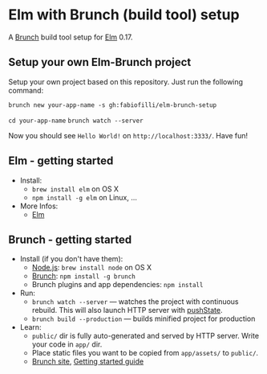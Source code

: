 # Elm with Brunch (build tool) setup

A [Brunch](http://brunch.io) build tool setup for [Elm](http://elm-lang.org) 0.17.

## Setup your own Elm-Brunch project
Setup your own project based on this repository. Just run the following command:

`brunch new your-app-name -s gh:fabiofilli/elm-brunch-setup`

`cd your-app-name`
`brunch watch --server`

Now you should see `Hello World!` on `http://localhost:3333/`. Have fun!

## Elm - getting started
* Install:
    * `brew install elm` on OS X
    * `npm install -g elm` on Linux, ...
* More Infos:
    * [Elm](http://elm-lang.org)

## Brunch - getting started
* Install (if you don't have them):
    * [Node.js](http://nodejs.org): `brew install node` on OS X
    * [Brunch](http://brunch.io): `npm install -g brunch`
    * Brunch plugins and app dependencies: `npm install`
* Run:
    * `brunch watch --server` — watches the project with continuous rebuild. This will also launch HTTP server with [pushState](https://developer.mozilla.org/en-US/docs/Web/Guide/API/DOM/Manipulating_the_browser_history).
    * `brunch build --production` — builds minified project for production
* Learn:
    * `public/` dir is fully auto-generated and served by HTTP server.  Write your code in `app/` dir.
    * Place static files you want to be copied from `app/assets/` to `public/`.
    * [Brunch site](http://brunch.io), [Getting started guide](https://github.com/brunch/brunch-guide#readme)
